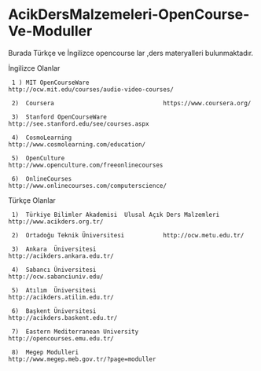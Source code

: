 AcikDersMalzemeleri-OpenCourse-Ve-Moduller
==========================================

Burada  Türkçe ve İngilizce opencourse lar ,ders materyalleri  bulunmaktadır. 


 İngilizce Olanlar   

     1 ) MIT OpenCourseWare                     http://ocw.mit.edu/courses/audio-video-courses/
   
     2)  Coursera                               https://www.coursera.org/
   
     3)  Stanford OpenCourseWare                http://see.stanford.edu/see/courses.aspx
   
     4)  CosmoLearning                          http://www.cosmolearning.com/education/
   
     5)  OpenCulture                            http://www.openculture.com/freeonlinecourses
   
     6)  OnlineCourses                          http://www.onlinecourses.com/computerscience/
   
 Türkçe  Olanlar
   
     1)  Türkiye Bilimler Akademisi  Ulusal Açık Ders Malzemleri              http://www.acikders.org.tr/
       
     2)  Ortadoğu Teknik Üniversitesi           http://ocw.metu.edu.tr/
   
     3)  Ankara  Üniversitesi                   http://acikders.ankara.edu.tr/
   
     4)  Sabancı Üniversitesi                   http://ocw.sabanciuniv.edu/
   
     5)  Atılım  Üniversitesi                   http://acikders.atilim.edu.tr/
   
     6)  Başkent Üniversitesi                   http://acikders.baskent.edu.tr/
   
     7)  Eastern Mediterranean University       http://opencourses.emu.edu.tr/
   
     8)  Megep Modulleri                        http://www.megep.meb.gov.tr/?page=moduller
   
  
     
